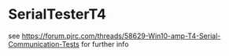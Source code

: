 # SerialTesterT4

see https://forum.pjrc.com/threads/58629-Win10-amp-T4-Serial-Communication-Tests for further info
